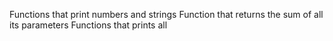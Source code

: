 Functions that print numbers and strings
Function that returns the sum of all its parameters
Functions that prints all
